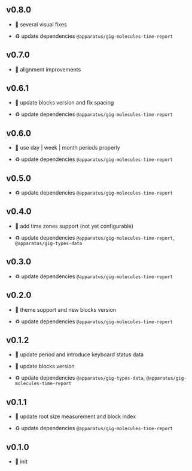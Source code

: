 ## v0.8.0

* 🐞 several visual fixes

* ♻️ update dependencies `@apparatus/gig-molecules-time-report`

## v0.7.0

* 🌱 alignment improvements

## v0.6.1

* 🐞 update blocks version and fix spacing

* ♻️ update dependencies `@apparatus/gig-molecules-time-report`

## v0.6.0

* 🌱 use day | week | month periods properly

* ♻️ update dependencies `@apparatus/gig-molecules-time-report`

## v0.5.0

* ♻️ update dependencies `@apparatus/gig-molecules-time-report`

## v0.4.0

* 🌱 add time zones support (not yet configurable)

* ♻️ update dependencies `@apparatus/gig-molecules-time-report`, `@apparatus/gig-types-data`

## v0.3.0

* ♻️ update dependencies `@apparatus/gig-molecules-time-report`

## v0.2.0

* 🌱 theme support and new blocks version

* ♻️ update dependencies `@apparatus/gig-molecules-time-report`

## v0.1.2

* 🐞 update period and introduce keyboard status data

* 🐞 update blocks version

* ♻️ update dependencies `@apparatus/gig-types-data`, `@apparatus/gig-molecules-time-report`

## v0.1.1

* 🐞 update root size measurement and block index

* ♻️ update dependencies `@apparatus/gig-molecules-time-report`

## v0.1.0

* 🐣 init
